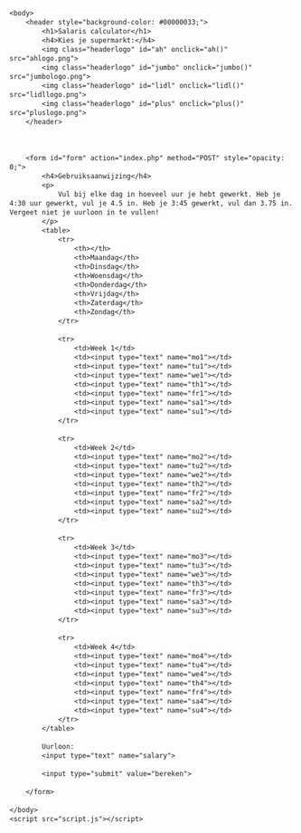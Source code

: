 <html lang="nl">
    <head>
        <meta charset="UTF-8">
        <meta name="viewport" content="width=device-width, initial-scale=1.0">
        <link rel="stylesheet" href="style.css">
        <title>Urencalculator</title>
    </head>

    <body>
        <header style="background-color: #00000033;">
            <h1>Salaris calculator</h1>
            <h4>Kies je supermarkt:</h4>
            <img class="headerlogo" id="ah" onclick="ah()" src="ahlogo.png">
            <img class="headerlogo" id="jumbo" onclick="jumbo()" src="jumbologo.png">
            <img class="headerlogo" id="lidl" onclick="lidl()" src="lidllogo.png">
            <img class="headerlogo" id="plus" onclick="plus()" src="pluslogo.png">
        </header>
        
        

        <form id="form" action="index.php" method="POST" style="opacity: 0;">
            <h4>Gebruiksaanwijzing</h4>
            <p>
                Vul bij elke dag in hoeveel uur je hebt gewerkt. Heb je 4:30 uur gewerkt, vul je 4.5 in. Heb je 3:45 gewerkt, vul dan 3.75 in. Vergeet niet je uurloon in te vullen!
            </p>
            <table>
                <tr>
                    <th></th>
                    <th>Maandag</th>
                    <th>Dinsdag</th>
                    <th>Woensdag</th>
                    <th>Donderdag</th>
                    <th>Vrijdag</th>
                    <th>Zaterdag</th>
                    <th>Zondag</th>
                </tr>

                <tr>
                    <td>Week 1</td>
                    <td><input type="text" name="mo1"></td>
                    <td><input type="text" name="tu1"></td>
                    <td><input type="text" name="we1"></td>
                    <td><input type="text" name="th1"></td>
                    <td><input type="text" name="fr1"></td>
                    <td><input type="text" name="sa1"></td>
                    <td><input type="text" name="su1"></td>
                </tr>

                <tr>
                    <td>Week 2</td>
                    <td><input type="text" name="mo2"></td>
                    <td><input type="text" name="tu2"></td>
                    <td><input type="text" name="we2"></td>
                    <td><input type="text" name="th2"></td>
                    <td><input type="text" name="fr2"></td>
                    <td><input type="text" name="sa2"></td>
                    <td><input type="text" name="su2"></td>
                </tr>

                <tr>
                    <td>Week 3</td>
                    <td><input type="text" name="mo3"></td>
                    <td><input type="text" name="tu3"></td>
                    <td><input type="text" name="we3"></td>
                    <td><input type="text" name="th3"></td>
                    <td><input type="text" name="fr3"></td>
                    <td><input type="text" name="sa3"></td>
                    <td><input type="text" name="su3"></td>
                </tr>

                <tr>
                    <td>Week 4</td>
                    <td><input type="text" name="mo4"></td>
                    <td><input type="text" name="tu4"></td>
                    <td><input type="text" name="we4"></td>
                    <td><input type="text" name="th4"></td>
                    <td><input type="text" name="fr4"></td>
                    <td><input type="text" name="sa4"></td>
                    <td><input type="text" name="su4"></td>
                </tr>
            </table>
        
            Uurloon:
            <input type="text" name="salary">

            <input type="submit" value="bereken">
            
        </form>
        
    </body>
    <script src="script.js"></script>
</html>
